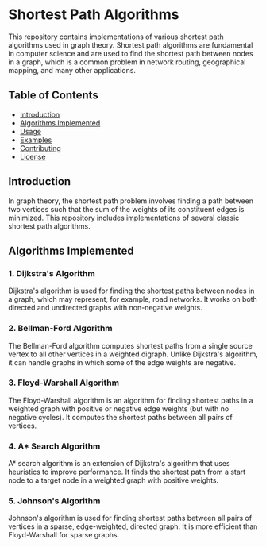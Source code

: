 # Shortest Path Algorithms

This repository contains implementations of various shortest path algorithms used in graph theory. Shortest path algorithms are fundamental in computer science and are used to find the shortest path between nodes in a graph, which is a common problem in network routing, geographical mapping, and many other applications.

## Table of Contents

- [Introduction](#introduction)
- [Algorithms Implemented](#algorithms-implemented)
- [Usage](#usage)
- [Examples](#examples)
- [Contributing](#contributing)
- [License](#license)

## Introduction

In graph theory, the shortest path problem involves finding a path between two vertices such that the sum of the weights of its constituent edges is minimized. This repository includes implementations of several classic shortest path algorithms.

## Algorithms Implemented

### 1. Dijkstra's Algorithm
Dijkstra's algorithm is used for finding the shortest paths between nodes in a graph, which may represent, for example, road networks. It works on both directed and undirected graphs with non-negative weights.

### 2. Bellman-Ford Algorithm
The Bellman-Ford algorithm computes shortest paths from a single source vertex to all other vertices in a weighted digraph. Unlike Dijkstra's algorithm, it can handle graphs in which some of the edge weights are negative.

### 3. Floyd-Warshall Algorithm
The Floyd-Warshall algorithm is an algorithm for finding shortest paths in a weighted graph with positive or negative edge weights (but with no negative cycles). It computes the shortest paths between all pairs of vertices.

### 4. A* Search Algorithm
A* search algorithm is an extension of Dijkstra's algorithm that uses heuristics to improve performance. It finds the shortest path from a start node to a target node in a weighted graph with positive weights.

### 5. Johnson's Algorithm
Johnson's algorithm is used for finding shortest paths between all pairs of vertices in a sparse, edge-weighted, directed graph. It is more efficient than Floyd-Warshall for sparse graphs.
